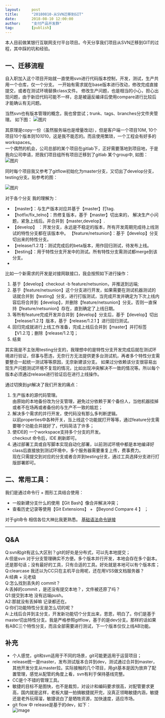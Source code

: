 ```yaml
---  
layout:     post   
title:      "20180810-从SVN迁移到GIT"  
date:       2018-08-10 12:00:00  
author:     "支付产品开发群"  
tag:		[publish] 
--- 
```


本人目前做某银行互联网支付平台项目。今天分享我们项目从SVN迁移到GIT的过程，其中踩的坑和经验。 


## 一、迁移流程  

自入职加入这个项目开始就一直使用svn进行代码版本控制，开发，测试，生产共用一个仓库，仅一个分支。
一开始有需求就在base版本进行改动，修改完成直接提交，或者在测试环境替换class文件。
修改生产问题，也是相当的小心，担心出现问题，由于新旧代码可能不一样，总是被逼反编译后使用compare进行比较后才能确认有无问题。


当然svn也有版本管理的概念，我也曾尝试；trunk、tags、branches分文件夹管理。 
如下图：
![图片](http://static.cocolian.cn/img/201808/20180810_193152.png)  

其原理是copy一份（虽然服务端也是增量改动），但是客户端一个项目10M, 10个项目10个版本则10*10*10，这是我不能忍的。而且使用繁琐，一个工程会有好多的workspaces。  
一个偶然的机会，公司总部的某个项目在gitlab下，正好需要落地到项目地，于是我向公司申请，把我们项目组所有项目迁移到了gitlab 某个group中, 如图：  
![图片](http://static.cocolian.cn/img/201808/20180810_193300.png)  

同时每个项目我又参考了gitflow初始化为master分支，又切出了develop分支，testing分支。贴参考的图：  

![图片](http://static.cocolian.cn/img/201808/20180810_193339.png)  

对于各个分支 我的理解为：
- 【master】：与生产版本对应并基于【master】打tag.  
- 【hotfix/fix_telno】：热修复版本，基于【master】切出来的， 解决生产小问题，紧急上线后。并合并到【master,develop】.   
- 【develop】 ：开发分支，永远是不稳定的版本，所有开发周期完成待上线测试的特性分支都在该版本中。 【feature/netsunion】：基于【develop】分支切出来的特性分支。   
- 【release/1.2.1】：测试完成后的beta版本，用作回归测试，待发布上线。   
- 【testing】：用于特性分支开发中的测试。所有特性分支需测试都merge到该分支。  
- 
比如一个新需求的开发是对接网联接口，我会按照如下进行操作：  
1. 基于【develop】checkout -b feature/netsunion，并推送到远端;   
2. 基于【feature/netsunion】这个分支进行开发，如果需要在测试机器测试的话就合并到【testing】分支，进行打版测试，当完成开发并确定为下次上线内容后将合并到【develop】，并删除【feature/netsunion】分支。否则一直保持【feature/netsunion】存在，直到确定了上线日期。  
3. 等所有feature完成开发并合并到【develop】分支后，基于【develop】切出【release/1.2.1】版本，基于【release/1.2.1 】进行回归测试。  
4. 回归完成就进行上线工作准备，完成上线后合并到【master】并打标签【V1.2.1】；删除【release/1.2.1】；   
5. 结束  

其实我是不主张用testing分支的，我理想中的是特性分支开发完成后就在测试环境进行验证，但事与愿违，无奈行方无法提供更多台测试机，再者多个特性分支需要整合一起统一测试等等原因，无奈新建该分支。
如果过分依赖该分支很容易出现生产问题测试环境不复现的情况，比如出现冲突解决不一致的情况等。所以每个版本必须通过release进行验证后在进行上线操作。  

通过切换到git解决了我们开发的痛点：  
1. 生产版本的源代码管理。  
  由原始的本地备份改为分支管理，避免过分依赖于某个备份人，当他机器挂掉或者不在场再或者备份的与生产不一致的尴尬； 
2. 解决多个需求的并行开发，使代码没有那么多判断逻辑。  
  以前properties中各种开关，当上线这个功能就打开等等，通过feature分支需要哪个功能合并就好了，代码简洁了许多；
3. 使IDE的 一个workspace支持多个分支的开发。   
  checkout 命令后，IDE 刷新即可。
4. 通过部署工具或自写脚本实现自动化部署，以前测试环境中都是本地编译好class后直接放到测试环境中，多个服务器需要重复上传，费事费力。  
  现在只需提交到对应的分支或者合并到testing分支，通过工具选择分支进行打版部署即可。
  
## 二、常用工具：   

 我们是通过命令行 + 图形工具结合使用：  
-  一般新建分支什么的使用【Git Bash】像合并解决冲突；
-  查看历史记录等使用【Git Extensions】 + 【Beyond Compare 4 】 ；

对于git命令 相信各位大神比我更熟悉。 [基础语法命令链接](https://www.liaoxuefeng.com/wiki/0013739516305929606dd18361248578c67b8067c8c017b000)  

--- 

## Q&A  

Q:svn和git有这么大区别？git的好处是分布式，可以先本地提交；  
A:但是svn 对于分支管理确实不方便。多个版本并行开发，本地会存在多个副本。还是那句话；没有最好的工具，只有合适的工具。好处就是本地可以有个版本库；  
Q:clearcase 我还以为CC只在主机平台用呢，还在用VSS做文档服务器？  
A:经典 + 元老级  
Q:怎么找到丢失的 commit？  
A:丢掉的commit ，是还没有提交本地？，文件被还原了吗？   
Q1:提交到本地 没有远端push。  
A2:那就没有丢掉嘛 记录都还在。  
Q:你们功能特性分支是怎么切的呢？  
A:上线后合并到主分支，开发新功能切个分支出来，恩恩，明白了。你们是基于master切出特性分支。我是严格参照gitflow，基于的是dev分支。那样的话如果有ABC三个特性分支，而且全部需要进行测试，下一个版本仅仅上线AB功能。

## 补充
- 个人感觉，git和svn适用于不同的场景，git可能更适用于运营项目；    
- release统一是master，发布测试版本合并到dev，测试通过合并到master，其他开发分支从master拉。实际接触的几个项目，用git基本是因为放弃了配置管理，感觉从配管的角度上看，svn有利于保持基线完整。  
- CC是个不错的管理工具。  
- 敏捷的目标不是图快，也不是裁剪，对设计和编码要求很高，对配管要求更高，国内就是这样，老板大腿一拍搞敏捷就开完，没真正领略敏捷内涵，敏捷还是老外玩得溜，敏捷说白了是牺牲资源，加快速度，适应市场。
- git flow 中 release是基于的dev，如下：  
![image](http://static.cocolian.cn/img/201808/20180810_203434.png)
